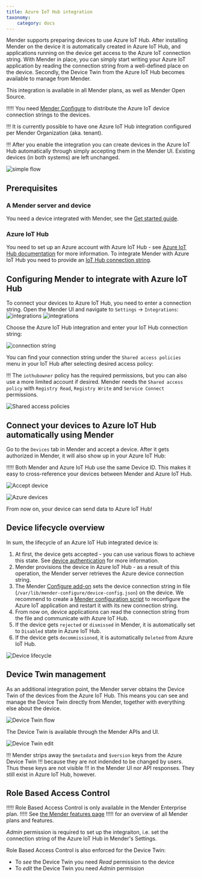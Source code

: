 ```yaml
---
title: Azure IoT Hub integration
taxonomy:
    category: docs
---
```


Mender supports preparing devices to use Azure IoT Hub. After installing Mender on the device it is automatically created in Azure IoT Hub, and applications running on the device get access to the Azure IoT connection string. With Mender in place, you can simply start writing your Azure IoT application by reading the connection string from a well-defined place on the device. Secondly, the Device Twin from the Azure IoT Hub becomes available to manage from Mender.


This integration is available in all Mender plans, as well as Mender Open Source.

!!!!! You need [Mender Configure](../../09.Add-ons/10.Configure/docs.md) to distribute the Azure IoT device connection strings to the devices.

!!! It is currently possible to have one Azure IoT Hub integration configured per Mender Organization (aka. tenant).

!!! After you enable the integration you can create devices in the Azure IoT Hub automatically through simply accepting them in the Mender UI. Existing devices (in both systems) are left unchanged.

![simple flow](image_0.png)

## Prerequisites

### A Mender server and device

You need a device integrated with Mender, see the [Get started guide](../../01.Get-started/01.Preparation/01.Prepare-a-Raspberry-Pi-device/docs.md).

### Azure IoT Hub

You need to set up an Azure account with Azure IoT Hub - see [Azure IoT Hub documentation](https://azure.microsoft.com/en-us/services/iot-hub/?target=_blank#overview) for more information. To integrate Mender with Azure IoT Hub you need to provide an [IoT Hub connection string](https://devblogs.microsoft.com/iotdev/understand-different-connection-strings-in-azure-iot-hub/?target=_blank#iothubconn).


## Configuring Mender to integrate with Azure IoT Hub

To connect your devices to Azure IoT Hub, you need to enter a connection string. Open the Mender UI and navigate to `Settings` -> `Integrations`:
![integrations](image_1_a.png)
![integrations](image_1_b.png)

Choose the Azure IoT Hub integration and enter your IoT Hub connection string:

![connection string](image_2.png)


You can find your connection string under the `Shared access policies` menu in your IoT Hub after selecting desired access policy:

!!! The `iothubowner` policy has the required permissions, but you can also use a more limited account if desired. Mender needs the `Shared access policy` with `Registry Read`, `Registry Write` and `Service Connect` permissions.

![Shared access policies](image_3.png)

## Connect your devices to Azure IoT Hub automatically using Mender

Go to the `Devices` tab in Mender and accept a device. After it gets authorized in Mender, it will also show up in your Azure IoT Hub:

!!!!! Both Mender and Azure IoT Hub use the same Device ID. This makes it easy to cross-reference your devices between Mender and Azure IoT Hub.

![Accept device](image_4.png)

![Azure devices](image_5.png)

From now on, your device can send data to Azure IoT Hub!

## Device lifecycle overview

In sum, the lifecycle of an Azure IoT Hub integrated device is:

1. At first, the device gets accepted - you can use various flows to achieve this state. See [device authentication](../../02.Overview/13.Device-authentication/docs.md) for more information.
2. Mender provisions the device in Azure IoT Hub - as a result of this operation, the Mender server retrieves the Azure device connection string.
3. The Mender [Configure add-on](../../09.Add-ons/10.Configure/docs.md) sets the device connection string in file (`/var/lib/mender-configure/device-config.json`) on the device. We recommend to create a [Mender configuration script](../../09.Add-ons/10.Configure/01.Device-integration/docs.md) to reconfigure the Azure IoT application and restart it with its new connection string.
4. From now on, device applications can read the connection string from the file and communicate with Azure IoT Hub.
5. If the device gets `rejected` or `dismissed` in Mender, it is automatically set to `Disabled` state in Azure IoT Hub.
6. If the device gets `decommissioned`, it is automatically `Deleted` from Azure IoT Hub.

![Device lifecycle](device_lifecycle.png)


## Device Twin management

As an additional integration point, the Mender server obtains the Device Twin of the devices from the Azure IoT Hub.
This means you can see and manage the Device Twin directly from Mender, together with everything else about the device.

![Device Twin flow](azure-iot-device-twin-flow.png)

The Device Twin is available through the Mender APIs and UI.

![Device Twin edit](azure-iot-device-twin-edit.png)


!!! Mender strips away the `$metadata` and `$version` keys from the Azure Device Twin
!!! because they are not indended to be changed by users. Thus these keys are not visible
!!! in the Mender UI nor API responses. They still exist in Azure IoT Hub, however.


## Role Based Access Control

!!!!! Role Based Access Control is only available in the Mender Enterprise plan.
!!!!! See [the Mender features page](https://mender.io/plans/features?target=_blank)
!!!!! for an overview of all Mender plans and features.

*Admin* permission is required to set up the integraiton,
i.e. set the connection string of the Azure IoT Hub in Mender's Settings.

Role Based Access Control is also enforced for the Device Twin:
* To *see* the Device Twin you need *Read* permission to the device
* To *edit* the Device Twin you need *Admin* permission
